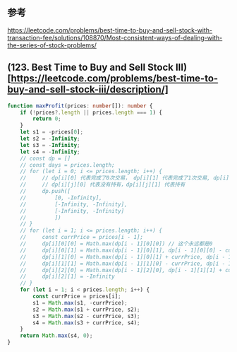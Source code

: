 ## 参考

https://leetcode.com/problems/best-time-to-buy-and-sell-stock-with-transaction-fee/solutions/108870/Most-consistent-ways-of-dealing-with-the-series-of-stock-problems/

## (123. Best Time to Buy and Sell Stock III)[https://leetcode.com/problems/best-time-to-buy-and-sell-stock-iii/description/]

```typescript
function maxProfit(prices: number[]): number {
    if (!prices?.length || prices.length === 1) {
        return 0;
    }
    let s1 = -prices[0];
    let s2 = -Infinity;
    let s3 = -Infinity;
    let s4 = -Infinity;
    // const dp = []
    // const days = prices.length;
    // for (let i = 0; i <= prices.length; i++) {
    //     // dp[i][0] 代表完成了0次交易， dp[i][1] 代表完成了1次交易, dp[i][2] 代表完成了2次交易
    //     // dp[i][j][0] 代表没有持有，dp[i][j][1] 代表持有
    //     dp.push([
    //         [0, -Infinity],
    //         [-Infinity, -Infinity],
    //         [-Infinity, -Infinity]
    //         ])
    // }
    // for (let i = 1; i <= prices.length; i++) {
    //     const currPrice = prices[i - 1];
    //     dp[i][0][0] = Math.max(dp[i - 1][0][0]) // 这个永远都是0
    //     dp[i][0][1] = Math.max(dp[i - 1][0][1], dp[i - 1][0][0] - currPrice) // s1 指代 dp[i][0][1]
    //     dp[i][1][0] = Math.max(dp[i - 1][0][1] + currPrice, dp[i - 1][1][0]) // s2 指代 dp[i][1][0]
    //     dp[i][1][1] = Math.max(dp[i - 1][1][0] - currPrice, dp[i - 1][1][1])  // s3
    //     dp[i][2][0] = Math.max(dp[i - 1][2][0], dp[i - 1][1][1] + currPrice)  // s4
    //     dp[i][2][1] = -Infinity
    // }
    for (let i = 1; i < prices.length; i++) {
        const currPrice = prices[i];
        s1 = Math.max(s1, -currPrice);
        s2 = Math.max(s1 + currPrice, s2);
        s3 = Math.max(s2 - currPrice, s3);
        s4 = Math.max(s3 + currPrice, s4);
    }
    return Math.max(s4, 0);
}
```
